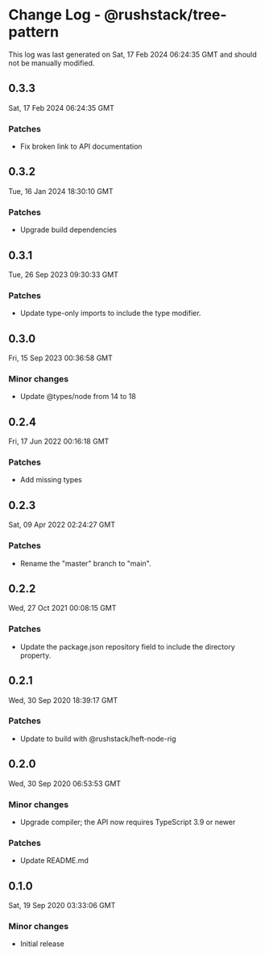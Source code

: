 # Change Log - @rushstack/tree-pattern

This log was last generated on Sat, 17 Feb 2024 06:24:35 GMT and should not be manually modified.

## 0.3.3
Sat, 17 Feb 2024 06:24:35 GMT

### Patches

- Fix broken link to API documentation

## 0.3.2
Tue, 16 Jan 2024 18:30:10 GMT

### Patches

- Upgrade build dependencies

## 0.3.1
Tue, 26 Sep 2023 09:30:33 GMT

### Patches

- Update type-only imports to include the type modifier.

## 0.3.0
Fri, 15 Sep 2023 00:36:58 GMT

### Minor changes

- Update @types/node from 14 to 18

## 0.2.4
Fri, 17 Jun 2022 00:16:18 GMT

### Patches

- Add missing types

## 0.2.3
Sat, 09 Apr 2022 02:24:27 GMT

### Patches

- Rename the "master" branch to "main".

## 0.2.2
Wed, 27 Oct 2021 00:08:15 GMT

### Patches

- Update the package.json repository field to include the directory property.

## 0.2.1
Wed, 30 Sep 2020 18:39:17 GMT

### Patches

- Update to build with @rushstack/heft-node-rig

## 0.2.0
Wed, 30 Sep 2020 06:53:53 GMT

### Minor changes

- Upgrade compiler; the API now requires TypeScript 3.9 or newer

### Patches

- Update README.md

## 0.1.0
Sat, 19 Sep 2020 03:33:06 GMT

### Minor changes

- Initial release

